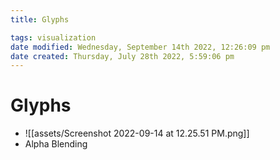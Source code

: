 ```yaml
---
title: Glyphs

tags: visualization 
date modified: Wednesday, September 14th 2022, 12:26:09 pm
date created: Thursday, July 28th 2022, 5:59:06 pm
---
```


# Glyphs
- ![[assets/Screenshot 2022-09-14 at 12.25.51 PM.png]]
- Alpha Blending

